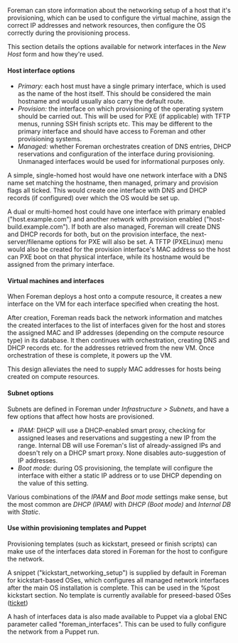 
Foreman can store information about the networking setup of a host that it's provisioning, which can be used to configure the virtual machine, assign the correct IP addresses and network resources, then configure the OS correctly during the provisioning process.

This section details the options available for network interfaces in the *New Host* form and how they're used.

#### Host interface options

* *Primary:* each host must have a single primary interface, which is used as the name of the host itself.  This should be considered the main hostname and would usually also carry the default route.
* *Provision:* the interface on which provisioning of the operating system should be carried out.  This will be used for PXE (if applicable) with TFTP menus, running SSH finish scripts etc.  This may be different to the primary interface and should have access to Foreman and other provisioning systems.
* *Managed:* whether Foreman orchestrates creation of DNS entries, DHCP reservations and configuration of the interface during provisioning.  Unmanaged interfaces would be used for informational purposes only.

A simple, single-homed host would have one network interface with a DNS name set matching the hostname, then managed, primary and provision flags all ticked.  This would create one interface with DNS and DHCP records (if configured) over which the OS would be set up.

A dual or multi-homed host could have one interface with primary enabled ("host.example.com") and another network with provision enabled ("host-build.example.com").  If both are also managed, Foreman will create DNS and DHCP records for both, but on the provision interface, the next-server/filename options for PXE will also be set.  A TFTP (PXELinux) menu would also be created for the provision interface's MAC address so the host can PXE boot on that physical interface, while its hostname would be assigned from the primary interface.

#### Virtual machines and interfaces

When Foreman deploys a host onto a compute resource, it creates a new interface on the VM for each interface specified when creating the host.

After creation, Foreman reads back the network information and matches the created interfaces to the list of interfaces given for the host and stores the assigned MAC and IP addresses (depending on the compute resource type) in its database.  It then continues with orchestration, creating DNS and DHCP records etc. for the addresses retrieved from the new VM.  Once orchestration of these is complete, it powers up the VM.

This design alleviates the need to supply MAC addresses for hosts being created on compute resources.

#### Subnet options

Subnets are defined in Foreman under *Infrastructure > Subnets*, and have a few options that affect how hosts are provisioned.

* *IPAM:* DHCP will use a DHCP-enabled smart proxy, checking for assigned leases and reservations and suggesting a new IP from the range.  Internal DB will use Foreman's list of already-assigned IPs and doesn't rely on a DHCP smart proxy.  None disables auto-suggestion of IP addresses.
* *Boot mode:* during OS provisioning, the template will configure the interface with either a static IP address or to use DHCP depending on the value of this setting.

Various combinations of the *IPAM* and *Boot mode* settings make sense, but the most common are *DHCP (IPAM)* with *DHCP (Boot mode)* and *Internal DB* with *Static*.

#### Use within provisioning templates and Puppet

Provisioning templates (such as kickstart, preseed or finish scripts) can make use of the interfaces data stored in Foreman for the host to configure the network.

A snippet ("kickstart_networking_setup") is supplied by default in Foreman for kickstart-based OSes, which configures all managed network interfaces after the main OS installation is complete.  This can be used in the %post kickstart section.  No template is currently available for preseed-based OSes ([ticket](https://github.com/theforeman/community-templates/issues/173))

A hash of interfaces data is also made available to Puppet via a global ENC parameter called "foreman_interfaces".  This can be used to fully configure the network from a Puppet run.

